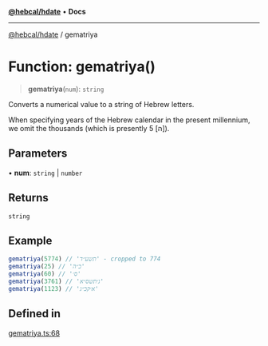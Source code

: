 [**@hebcal/hdate**](../README.md) • **Docs**

***

[@hebcal/hdate](../globals.md) / gematriya

# Function: gematriya()

> **gematriya**(`num`): `string`

Converts a numerical value to a string of Hebrew letters.

When specifying years of the Hebrew calendar in the present millennium,
we omit the thousands (which is presently 5 [ה]).

## Parameters

• **num**: `string` \| `number`

## Returns

`string`

## Example

```ts
gematriya(5774) // 'תשע״ד' - cropped to 774
gematriya(25) // 'כ״ה'
gematriya(60) // 'ס׳'
gematriya(3761) // 'ג׳תשס״א'
gematriya(1123) // 'א׳קכ״ג'
```

## Defined in

[gematriya.ts:68](https://github.com/hebcal/hdate-js/blob/285f3b584b6b2fae587a29ebff92389be73806cb/src/gematriya.ts#L68)
